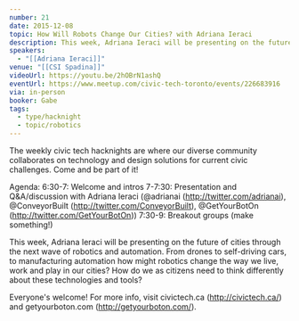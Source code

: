 ```yaml
---
number: 21
date: 2015-12-08
topic: How Will Robots Change Our Cities? with Adriana Ieraci
description: This week, Adriana Ieraci will be presenting on the future of cities through the next wave of robotics and automation. From drones to self-driving cars, to manufacturing automation how might robotics change the way we live, work and play in our cities? How do we as citizens need to think differently about these technologies and tools?
speakers:
  - "[[Adriana Ieraci]]"
venue: "[[CSI Spadina]]"
videoUrl: https://youtu.be/2hOBrN1ashQ
eventUrl: https://www.meetup.com/civic-tech-toronto/events/226683916
via: in-person
booker: Gabe
tags:
  - type/hacknight
  - topic/robotics
---
```

The weekly civic tech hacknights are where our diverse community collaborates on technology and design solutions for current civic challenges. Come and be part of it!

Agenda:
6:30-7: Welcome and intros
7-7:30: Presentation and Q&A/discussion with Adriana Ieraci (@adrianai (http://twitter.com/adrianai), @ConveyorBuilt (http://twitter.com/ConveyorBuilt), @GetYourBotOn (http://twitter.com/GetYourBotOn))
7:30-9: Breakout groups (make something!)

This week, Adriana Ieraci will be presenting on the future of cities through the next wave of robotics and automation. From drones to self-driving cars, to manufacturing automation how might robotics change the way we live, work and play in our cities? How do we as citizens need to think differently about these technologies and tools?

Everyone's welcome! For more info, visit civictech.ca (http://civictech.ca/) and getyourboton.com (http://getyourboton.com/).